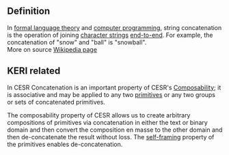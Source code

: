 ## Definition

In [formal language theory](https://en.wikipedia.org/wiki/Formal_language) and [computer programming](https://en.wikipedia.org/wiki/Computer_programming), string concatenation is the operation of joining [character strings](https://en.wikipedia.org/wiki/Character_string_(computer_science)) [end-to-end](https://en.wiktionary.org/wiki/end-to-end). For example, the concatenation of "snow" and "ball" is "snowball".  
More on source [Wikipedia page](https://en.wikipedia.org/wiki/Concatenation)

## KERI related
In CESR Concatenation is an important property of CESR's [Composability](composability); it is associative and may be applied to any two [primitives](primitive) or any two groups or sets of concatenated primitives.

The composability property of CESR allows us to create arbitrary compositions of primitives via concatenation in either the text or binary domain and then convert the composition en masse to the other domain and then de-concatenate the result without loss. The [self-framing](self-framing) property of the primitives enables de-concatenation.

